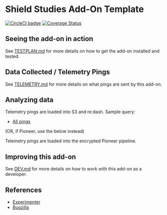 # Shield Studies Add-On Template

[![CircleCI badge](https://img.shields.io/circleci/project/github/mozilla/shield-studies-addon-template/master.svg?label=CircleCI)](https://circleci.com/gh/mozilla/shield-studies-addon-template/)
[![Coverage Status](https://coveralls.io/repos/github/mozilla/shield-studies-addon-template/badge.svg)](https://coveralls.io/github/mozilla/shield-studies-addon-template)

## Seeing the add-on in action

See [TESTPLAN.md](./docs/TESTPLAN.md) for more details on how to get the add-on installed and tested.

## Data Collected / Telemetry Pings

See [TELEMETRY.md](./docs/TELEMETRY.md) for more details on what pings are sent by this add-on.

## Analyzing data

Telemetry pings are loaded into S3 and re:dash. Sample query:

* [All pings](https://sql.telemetry.mozilla.org/queries/{#your-id}/source#table)

(OR, if Pioneer, use the below instead)

Telemetry pings are loaded into the encrypted Pioneer pipeline.

## Improving this add-on

See [DEV.md](./docs/DEV.md) for more details on how to work with this add-on as a developer.

## References

* [Experimenter](https://experimenter.services.mozilla.com/experiments/TODO/)
* [Bugzilla](https://bugzilla.mozilla.org/show_bug.cgi?id=TODO)
